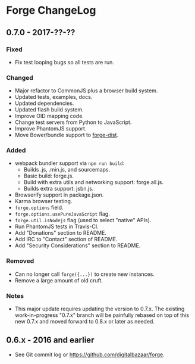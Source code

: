 Forge ChangeLog
===============

## 0.7.0 - 2017-??-??

### Fixed

- Fix test looping bugs so all tests are run.

### Changed

- Major refactor to CommonJS plus a browser build system.
- Updated tests, examples, docs.
- Updated dependencies.
- Updated flash build system.
- Improve OID mapping code.
- Change test servers from Python to JavaScript.
- Improve PhantomJS support.
- Move Bower/bundle support to
  [forge-dist](https://github.com/digitalbazaar/forge-dist).

### Added

- webpack bundler support via `npm run build`:
  - Builds .js, .min.js, and sourcemaps.
  - Basic build: forge.js.
  - Build with extra utils and networking support: forge.all.js.
  - Builds extra support: jsbn.js.
- Browserify support in package.json.
- Karma browser testing.
- `forge.options` field.
- `forge.options.usePureJavaScript` flag.
- `forge.util.isNodejs` flag (used to select "native" APIs).
- Run PhantomJS tests in Travis-CI.
- Add "Donations" section to README.
- Add IRC to "Contact" section of README.
- Add "Security Considerations" section to README.

### Removed

- Can no longer call `forge({...})` to create new instances.
- Remove a large amount of old cruft.

### Notes

- This major update requires updating the version to 0.7.x. The existing
  work-in-progress "0.7.x" branch will be painfully rebased on top of this new
  0.7.x and moved forward to 0.8.x or later as needed.

## 0.6.x - 2016 and earlier

- See Git commit log or https://github.com/digitalbazaar/forge.
